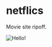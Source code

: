 netflics
========

Movie site ripoff.


![Hello!](http://img.ffffound.com/static-data/assets/6/bf02532e861652ee23e739e05e7a81056b4ac5eb_m.gif)



